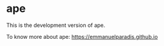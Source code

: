 # ape

This is the development version of ape.

To know more about ape: https://emmanuelparadis.github.io
